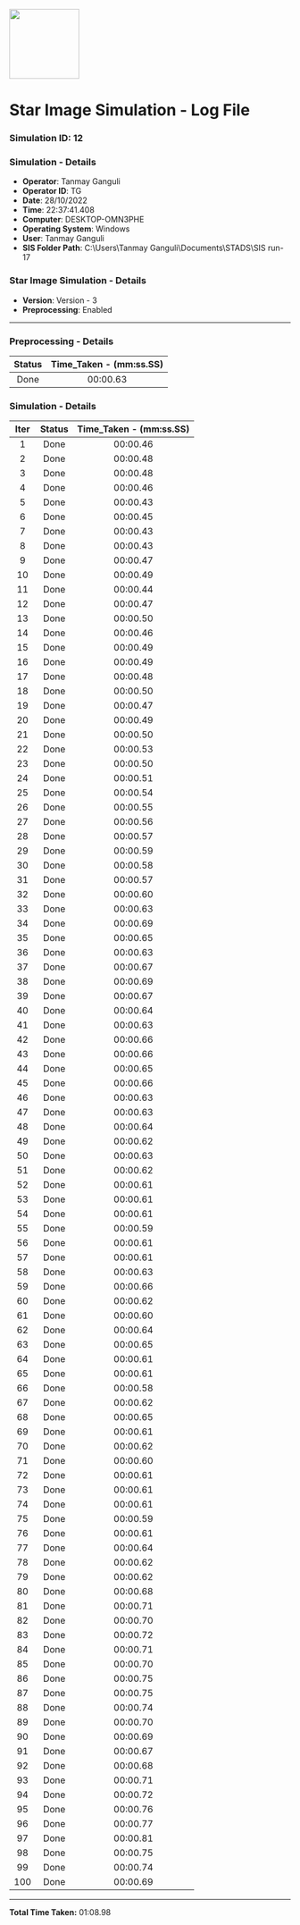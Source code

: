 [<img src="https://www.aero.iitb.ac.in/satlab/images/IITBSSP2019.png" width="125"/>](image.png)

# Star Image Simulation - Log File

### Simulation ID: 12

### Simulation - Details
* **Operator**: Tanmay Ganguli
* **Operator ID**: TG
* **Date**: 28/10/2022
* **Time**: 22:37:41.408
* **Computer**: DESKTOP-OMN3PHE
* **Operating System**: Windows
* **User**: Tanmay Ganguli
* **SIS Folder Path**: C:\Users\Tanmay Ganguli\Documents\STADS\SIS run-17

### Star Image Simulation - Details
* **Version**: Version - 3
* **Preprocessing**: Enabled

---

### Preprocessing - Details

|Status|Time_Taken - (mm:ss.SS)
|:---:|:---:|
|Done|00:00.63|

### Simulation - Details

|Iter|Status|Time_Taken - (mm:ss.SS)|
|:---:|:---:|:---:|
|1|Done|00:00.46|
|2|Done|00:00.48|
|3|Done|00:00.48|
|4|Done|00:00.46|
|5|Done|00:00.43|
|6|Done|00:00.45|
|7|Done|00:00.43|
|8|Done|00:00.43|
|9|Done|00:00.47|
|10|Done|00:00.49|
|11|Done|00:00.44|
|12|Done|00:00.47|
|13|Done|00:00.50|
|14|Done|00:00.46|
|15|Done|00:00.49|
|16|Done|00:00.49|
|17|Done|00:00.48|
|18|Done|00:00.50|
|19|Done|00:00.47|
|20|Done|00:00.49|
|21|Done|00:00.50|
|22|Done|00:00.53|
|23|Done|00:00.50|
|24|Done|00:00.51|
|25|Done|00:00.54|
|26|Done|00:00.55|
|27|Done|00:00.56|
|28|Done|00:00.57|
|29|Done|00:00.59|
|30|Done|00:00.58|
|31|Done|00:00.57|
|32|Done|00:00.60|
|33|Done|00:00.63|
|34|Done|00:00.69|
|35|Done|00:00.65|
|36|Done|00:00.63|
|37|Done|00:00.67|
|38|Done|00:00.69|
|39|Done|00:00.67|
|40|Done|00:00.64|
|41|Done|00:00.63|
|42|Done|00:00.66|
|43|Done|00:00.66|
|44|Done|00:00.65|
|45|Done|00:00.66|
|46|Done|00:00.63|
|47|Done|00:00.63|
|48|Done|00:00.64|
|49|Done|00:00.62|
|50|Done|00:00.63|
|51|Done|00:00.62|
|52|Done|00:00.61|
|53|Done|00:00.61|
|54|Done|00:00.61|
|55|Done|00:00.59|
|56|Done|00:00.61|
|57|Done|00:00.61|
|58|Done|00:00.63|
|59|Done|00:00.66|
|60|Done|00:00.62|
|61|Done|00:00.60|
|62|Done|00:00.64|
|63|Done|00:00.65|
|64|Done|00:00.61|
|65|Done|00:00.61|
|66|Done|00:00.58|
|67|Done|00:00.62|
|68|Done|00:00.65|
|69|Done|00:00.61|
|70|Done|00:00.62|
|71|Done|00:00.60|
|72|Done|00:00.61|
|73|Done|00:00.61|
|74|Done|00:00.61|
|75|Done|00:00.59|
|76|Done|00:00.61|
|77|Done|00:00.64|
|78|Done|00:00.62|
|79|Done|00:00.62|
|80|Done|00:00.68|
|81|Done|00:00.71|
|82|Done|00:00.70|
|83|Done|00:00.72|
|84|Done|00:00.71|
|85|Done|00:00.70|
|86|Done|00:00.75|
|87|Done|00:00.75|
|88|Done|00:00.74|
|89|Done|00:00.70|
|90|Done|00:00.69|
|91|Done|00:00.67|
|92|Done|00:00.68|
|93|Done|00:00.71|
|94|Done|00:00.72|
|95|Done|00:00.76|
|96|Done|00:00.77|
|97|Done|00:00.81|
|98|Done|00:00.75|
|99|Done|00:00.74|
|100|Done|00:00.69|

---

**Total Time Taken:** 01:08.98
